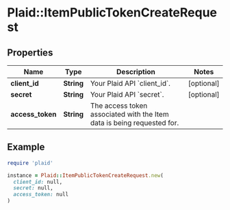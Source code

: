 # Plaid::ItemPublicTokenCreateRequest

## Properties

| Name | Type | Description | Notes |
| ---- | ---- | ----------- | ----- |
| **client_id** | **String** | Your Plaid API &#x60;client_id&#x60;. | [optional] |
| **secret** | **String** | Your Plaid API &#x60;secret&#x60;. | [optional] |
| **access_token** | **String** | The access token associated with the Item data is being requested for. |  |

## Example

```ruby
require 'plaid'

instance = Plaid::ItemPublicTokenCreateRequest.new(
  client_id: null,
  secret: null,
  access_token: null
)
```

